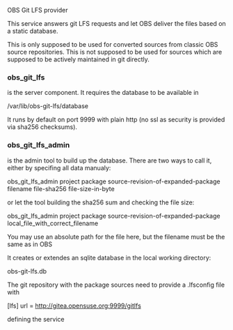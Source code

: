 OBS Git LFS provider

This service answers git LFS requests and let OBS deliver the files
based on a static database.

This is only supposed to be used for converted sources from classic
OBS source repositories. This is not supposed to be used for sources
which are supposed to be actively maintained in git directly.


### obs_git_lfs

is the server component. It requires the database to be available in

  /var/lib/obs-git-lfs/database

It runs by default on port 9999 with plain http (no ssl as security is
provided via sha256 checksums).


### obs_git_lfs_admin

is the admin tool to build up the database. There are two ways to call
it, either by specifing all data manualy:

 obs_git_lfs_admin project package source-revision-of-expanded-package filename file-sha256 file-size-in-byte
 
or let the tool building the sha256 sum and checking the file size:

 obs_git_lfs_admin project package source-revision-of-expanded-package local_file_with_correct_filename

You may use an absolute path for the file here, but the filename must be the same 
as in OBS

It creates or extendes an sqlite database in the local working directory:

  obs-git-lfs.db


The git repository with the package sources need to provide a .lfsconfig file
with

[lfs]
  url = http://gitea.opensuse.org:9999/gitlfs

defining the service

